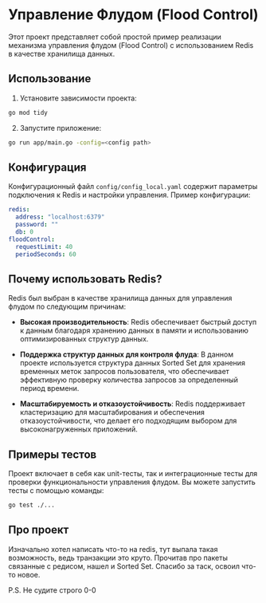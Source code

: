 # Управление Флудом (Flood Control)

Этот проект представляет собой простой пример реализации механизма управления флудом (Flood Control) с использованием Redis в качестве хранилища данных. 

## Использование

1. Установите зависимости проекта:

```bash
go mod tidy
```

2. Запустите приложение:

```bash
go run app/main.go -config=<config path>
```

## Конфигурация

Конфигурационный файл `config/config_local.yaml` содержит параметры подключения к Redis и настройки управления. Пример конфигурации:

```yaml
redis:
  address: "localhost:6379"
  password: ""
  db: 0
floodControl:
  requestLimit: 40
  periodSeconds: 60
```

## Почему использовать Redis?

Redis был выбран в качестве хранилища данных для управления флудом по следующим причинам:

- **Высокая производительность**: Redis обеспечивает быстрый доступ к данным благодаря хранению данных в памяти и использованию оптимизированных структур данных.

- **Поддержка структур данных для контроля флуда**: В данном проекте используется структура данных Sorted Set для хранения временных меток запросов пользователя, что обеспечивает эффективную проверку количества запросов за определенный период времени.

- **Масштабируемость и отказоустойчивость**: Redis поддерживает кластеризацию для масштабирования и обеспечения отказоустойчивости, что делает его подходящим выбором для высоконагруженных приложений.

## Примеры тестов

Проект включает в себя как unit-тесты, так и интеграционные тесты для проверки функциональности управления флудом. Вы можете запустить тесты с помощью команды:

```bash
go test ./...
```

## Про проект

Изначально хотел написать что-то на redis, тут выпала такая возможность, ведь транзакции это круто. Прочитав про пакеты связанные с редисом, нашел и Sorted Set. Спасибо за таск, освоил что-то новое. 

P.S. Не судите строго 0-0